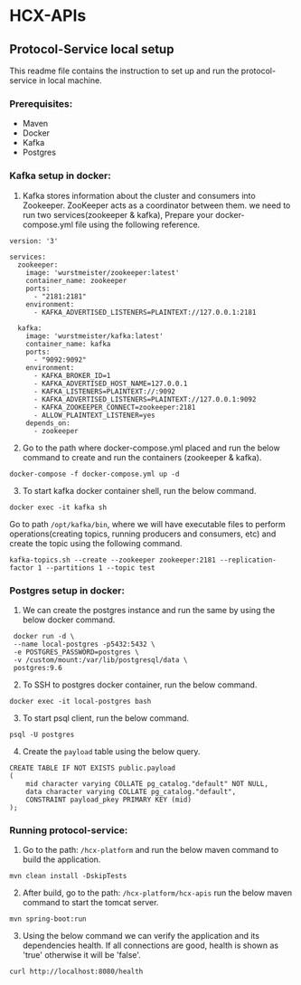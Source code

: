 # HCX-APIs

## Protocol-Service local setup
This readme file contains the instruction to set up and run the protocol-service in local machine.

### Prerequisites:
* Maven
* Docker
* Kafka
* Postgres

### Kafka setup in docker:
1. Kafka stores information about the cluster and consumers into Zookeeper. ZooKeeper acts as a coordinator between them. we need to run two services(zookeeper & kafka), Prepare your docker-compose.yml file using the following reference.
```shell
version: '3'

services:
  zookeeper:
    image: 'wurstmeister/zookeeper:latest'
    container_name: zookeeper
    ports:
      - "2181:2181"    
    environment:
      - KAFKA_ADVERTISED_LISTENERS=PLAINTEXT://127.0.0.1:2181     
    
  kafka:
    image: 'wurstmeister/kafka:latest'
    container_name: kafka
    ports:
      - "9092:9092"
    environment:
      - KAFKA_BROKER_ID=1
      - KAFKA_ADVERTISED_HOST_NAME=127.0.0.1
      - KAFKA_LISTENERS=PLAINTEXT://:9092
      - KAFKA_ADVERTISED_LISTENERS=PLAINTEXT://127.0.0.1:9092
      - KAFKA_ZOOKEEPER_CONNECT=zookeeper:2181      
      - ALLOW_PLAINTEXT_LISTENER=yes
    depends_on:
      - zookeeper  
```
2. Go to the path where docker-compose.yml placed and run the below command to create and run the containers (zookeeper & kafka).
```shell
docker-compose -f docker-compose.yml up -d
```
3. To start kafka docker container shell, run the below command.
```shell
docker exec -it kafka sh
```
Go to path `/opt/kafka/bin`, where we will have executable files to perform operations(creating topics, running producers and consumers, etc) and create the topic using the following command.
```shell
kafka-topics.sh --create --zookeeper zookeeper:2181 --replication-factor 1 --partitions 1 --topic test 
```
### Postgres setup in docker:
1. We can create the postgres instance and run the same by using the below docker command.
```shell
 docker run -d \
 --name local-postgres -p5432:5432 \
 -e POSTGRES_PASSWORD=postgres \
 -v /custom/mount:/var/lib/postgresql/data \
 postgres:9.6
```
2. To SSH to postgres docker container, run the below command.
```shell
docker exec -it local-postgres bash
```
3. To start psql client, run the below command.
```shell
psql -U postgres
```
4. Create the `payload` table using the below query.
```roomsql
CREATE TABLE IF NOT EXISTS public.payload
(
    mid character varying COLLATE pg_catalog."default" NOT NULL,
    data character varying COLLATE pg_catalog."default",
    CONSTRAINT payload_pkey PRIMARY KEY (mid)
);
```
### Running protocol-service:
1. Go to the path: `/hcx-platform` and run the below maven command to build the application.
```shell
mvn clean install -DskipTests
```
2. After build, go to the path: `/hcx-platform/hcx-apis` run the below maven command to start the tomcat server.
```shell
mvn spring-boot:run
```
3. Using the below command we can verify the application and its dependencies health. If all connections are good, health is shown as 'true' otherwise it will be 'false'.
```shell
curl http://localhost:8080/health
```
